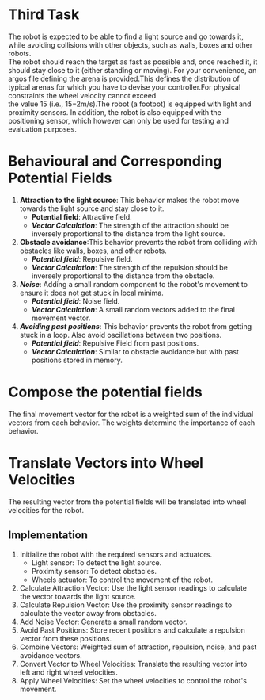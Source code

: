# Third Task

The robot is expected to be able to find a light source and go towards it, while 
avoiding collisions  with  other  objects,  such  as  walls,  boxes  and  other  robots.  
The  robot  should reach the target as fast as possible and, once reached it, it should stay
close to it (either standing or moving).  For your convenience, an  argos file defining the 
arena is provided.This defines the distribution of typical arenas for which you have to 
devise your controller.For  physical  constraints  the  wheel  velocity  cannot  exceed  
the  value  15  (i.e.,  15−2m/s).The robot (a footbot) is equipped with light and proximity 
sensors.  In addition, the robot is also equipped with the positioning sensor, which however
can only be used for testing and evaluation purposes.

# Behavioural and Corresponding Potential Fields

1. **Attraction to the light source**: This behavior makes the robot move towards the light source and stay close to it. 
   * **Potential field**: Attractive field.
   * ***Vector Calculation***: The strength of the attraction should be inversely proportional to the distance from the light source.
2. **Obstacle avoidance**:This behavior prevents the robot from colliding with obstacles like walls, boxes, and other robots.
   * ***Potential field***: Repulsive field.
   * ***Vector Calculation***: The strength of the repulsion should be inversely proportional to the distance from the obstacle.
3. ***Noise***: Adding a small random component to the robot's movement to ensure it does not get stuck in local minima.
   * ***Potential field***: Noise field.
   * ***Vector Calculation***: A small random vectors added to the final movement vector.
4. ***Avoiding past positions***: This behavior prevents the robot from getting stuck in a loop. Also avoid 
oscillations between two positions.
   * ***Potential field***:  Repulsive Field from past positions.
   * ***Vector Calculation***:  Similar to obstacle avoidance but with past positions stored in memory.

# Compose the potential fields

The final movement vector for the robot is a weighted sum of the individual vectors from each behavior.
The weights determine the importance of each behavior.

# Translate Vectors into Wheel Velocities
The resulting vector from the potential fields will be translated into wheel velocities for the robot.

## Implementation

1. Initialize the robot with the required sensors and actuators.
   * Light sensor: To detect the light source.
   * Proximity sensor: To detect obstacles.
   * Wheels actuator: To control the movement of the robot.
2. Calculate Attraction Vector: Use the light sensor readings to calculate the vector towards the light source.
3. Calculate Repulsion Vector: Use the proximity sensor readings to calculate the vector away from obstacles.
4. Add Noise Vector: Generate a small random vector.
5. Avoid Past Positions: Store recent positions and calculate a repulsion vector from these positions.
6. Combine Vectors: Weighted sum of attraction, repulsion, noise, and past avoidance vectors.
7. Convert Vector to Wheel Velocities: Translate the resulting vector into left and right wheel velocities.
8. Apply Wheel Velocities: Set the wheel velocities to control the robot's movement.



